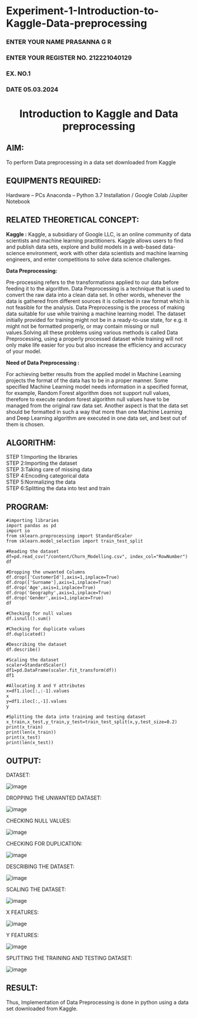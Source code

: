 # Experiment-1-Introduction-to-Kaggle-Data-preprocessing

<H3>ENTER YOUR NAME PRASANNA G R </H3>
<H3>ENTER YOUR REGISTER NO. 212221040129 </H3>
<H3>EX. NO.1</H3>
<H3>DATE 05.03.2024 </H3>
<H1 ALIGN =CENTER> Introduction to Kaggle and Data preprocessing</H1>

## AIM:

To perform Data preprocessing in a data set downloaded from Kaggle

## EQUIPMENTS REQUIRED:
Hardware – PCs
Anaconda – Python 3.7 Installation / Google Colab /Jupiter Notebook

## RELATED THEORETICAL CONCEPT:

**Kaggle :**
Kaggle, a subsidiary of Google LLC, is an online community of data scientists and machine learning practitioners. Kaggle allows users to find and publish data sets, explore and build models in a web-based data-science environment, work with other data scientists and machine learning engineers, and enter competitions to solve data science challenges.

**Data Preprocessing:**

Pre-processing refers to the transformations applied to our data before feeding it to the algorithm. Data Preprocessing is a technique that is used to convert the raw data into a clean data set. In other words, whenever the data is gathered from different sources it is collected in raw format which is not feasible for the analysis.
Data Preprocessing is the process of making data suitable for use while training a machine learning model. The dataset initially provided for training might not be in a ready-to-use state, for e.g. it might not be formatted properly, or may contain missing or null values.Solving all these problems using various methods is called Data Preprocessing, using a properly processed dataset while training will not only make life easier for you but also increase the efficiency and accuracy of your model.

**Need of Data Preprocessing :**

For achieving better results from the applied model in Machine Learning projects the format of the data has to be in a proper manner. Some specified Machine Learning model needs information in a specified format, for example, Random Forest algorithm does not support null values, therefore to execute random forest algorithm null values have to be managed from the original raw data set.
Another aspect is that the data set should be formatted in such a way that more than one Machine Learning and Deep Learning algorithm are executed in one data set, and best out of them is chosen.


## ALGORITHM:
STEP 1:Importing the libraries<BR>
STEP 2:Importing the dataset<BR>
STEP 3:Taking care of missing data<BR>
STEP 4:Encoding categorical data<BR>
STEP 5:Normalizing the data<BR>
STEP 6:Splitting the data into test and train<BR>

##  PROGRAM:
```PY
#importing libraries
import pandas as pd
import io
from sklearn.preprocessing import StandardScaler
from sklearn.model_selection import train_test_split

#Reading the dataset
df=pd.read_csv("/content/Churn_Modelling.csv", index_col="RowNumber")
df

#Dropping the unwanted Columns
df.drop(['CustomerId'],axis=1,inplace=True)
df.drop(['Surname'],axis=1,inplace=True)
df.drop('Age',axis=1,inplace=True)
df.drop('Geography',axis=1,inplace=True)
df.drop('Gender',axis=1,inplace=True)
df

#Checking for null values
df.isnull().sum()

#Checking for duplicate values
df.duplicated()

#Describing the dataset
df.describe()

#Scaling the dataset
scaler=StandardScaler()
df1=pd.DataFrame(scaler.fit_transform(df))
df1

#Allocating X and Y attributes
x=df1.iloc[:,:-1].values
x
y=df1.iloc[:,-1].values
y

#Splitting the data into training and testing dataset
x_train,x_test,y_train,y_test=train_test_split(x,y,test_size=0.2)
print(x_train)
print(len(x_train))
print(x_test)
print(len(x_test))
```

## OUTPUT:

DATASET:

![image](https://github.com/shalinikannan23/Ex-1-NN/assets/118656529/6258c482-3ac4-42a7-bbbe-4d77d1805ae8)

DROPPING THE UNWANTED DATASET:

![image](https://github.com/shalinikannan23/Ex-1-NN/assets/118656529/b8a01314-62ba-40bf-a710-44acddc07ebb)

CHECKING NULL VALUES:

![image](https://github.com/shalinikannan23/Ex-1-NN/assets/118656529/bf72ec6b-6df3-4937-9110-d53e72dbc670)

CHECKING FOR DUPLICATION:

![image](https://github.com/shalinikannan23/Ex-1-NN/assets/118656529/567efbe2-458d-4746-9f98-569af1c17045)

DESCRIBING THE DATASET:

![image](https://github.com/shalinikannan23/Ex-1-NN/assets/118656529/8a0a5a6f-9b51-447f-8ebc-58bf1985bd58)

SCALING THE DATASET:

![image](https://github.com/shalinikannan23/Ex-1-NN/assets/118656529/e0f4884c-b7c6-4eaf-9212-c80e360ce5d2)

X FEATURES:

![image](https://github.com/shalinikannan23/Ex-1-NN/assets/118656529/34973f72-79bf-47ee-b363-9c5ede485e08)

Y FEATURES:

![image](https://github.com/shalinikannan23/Ex-1-NN/assets/118656529/e15a0d22-a9ef-4c67-b83b-f537ad5e942a)

SPLITTING THE TRAINING AND TESTING DATASET:

![image](https://github.com/shalinikannan23/Ex-1-NN/assets/118656529/75a0e3ed-65e8-4795-a112-0324ac96295e)










## RESULT:
Thus, Implementation of Data Preprocessing is done in python  using a data set downloaded from Kaggle.
